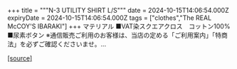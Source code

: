 +++
title = """N-3 UTILITY SHIRT L/S"""
date = 2024-10-15T14:06:54.000Z
expiryDate = 2024-10-15T14:06:54.000Z
tags = ["clothes","The REAL McCOY'S IBARAKI"]
+++
マテリアル ■VAT染スクエアクロス　コットン100%　 ■尿素ボタン ※通信販売ご利用のお客様は、当店の定める「ご利用案内」「特商法」を必ずご確認くださいませ。...

[[source]](https://the-realmccoys.ocnk.net/product/984)
